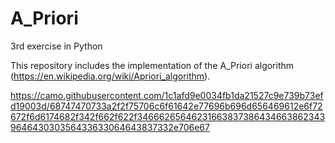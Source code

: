# A_Priori
3rd exercise in Python 

This repository includes the implementation of the A_Priori algorithm (https://en.wikipedia.org/wiki/Apriori_algorithm).

https://camo.githubusercontent.com/1c1afd9e0034fb1da21527c9e739b73efd19003d/68747470733a2f2f75706c6f61642e77696b696d656469612e6f72672f6d6174682f342f662f622f34666265646231663837386434663862343964643030356433633064643837332e706e67
